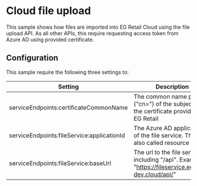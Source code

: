 # Cloud file upload

This sample shows how files are imported into EG Retail Cloud using the file upload API. As all other APIs, this require requesting access token from Azure AD using provided certificate.


## Configuration

This sample require the following three settings to:

| Setting | Description |
|-|-|
| serviceEndpoints:certificateCommonName | The common name part ("cn=") of the subject of the certificate provided by EG Retail |
| serviceEndpoints:fileService:applicationId | The Azure AD application id of the file service. This is also called resource id. |
| serviceEndpoints:fileService:baseUrl | The url to the file service including "/api". Example "https://fileservice.egretail-dev.cloud/api/" |